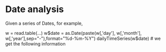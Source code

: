 # Date analysis
Given a series of Dates, for example,

w = read.table(...)
w$date = as.Date(paste(w[,'day'], w[,'month'], w[,'year'],sep="-"),format="%d-%m-%Y")
dailyTimeSeries(w$date) # we get the following information
  
  
